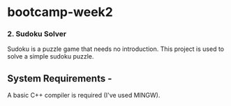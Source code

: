# bootcamp-week2
### 2. Sudoku Solver
Sudoku is a puzzle game that needs no introduction. This project is used to solve a simple sudoku puzzle.

## System Requirements -
A basic C++ compiler is required (I've used MINGW). <br />
